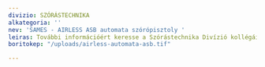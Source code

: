 ```yaml
---
divizio: SZÓRÁSTECHNIKA
alkategoria: ''
nev: 'SAMES - AIRLESS ASB automata szórópisztoly '
leiras: További információért keresse a Szórástechnika Divízió kollégáit
boritokep: "/uploads/airless-automata-asb.tif"

---
```

